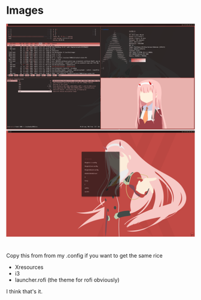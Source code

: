 # Images
![screenshots](https://github.com/grasp2/rice/blob/master/Images/2020-07-09-015725_1920x1080_scrot.png)
![screenshots](https://github.com/grasp2/rice/blob/master/Images/A5QuAms.png)

#
Copy this from from my .config if you want to get the same rice
* Xresources
* i3
* launcher.rofi (the theme for rofi obviously)

I think that's it.
